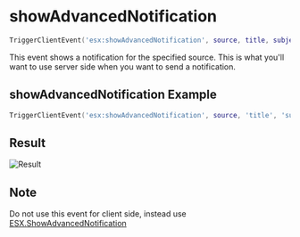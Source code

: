 # showAdvancedNotification

```lua
TriggerClientEvent('esx:showAdvancedNotification', source, title, subject, msg, icon, iconType)
```

This event shows a notification for the specified source. This is what you'll want to use server side when you want to send a notification.

## showAdvancedNotification Example

```lua
TriggerClientEvent('esx:showAdvancedNotification', source, 'title', 'subject', 'msg', 'CHAR_AMMUNATION', 3)
```

## Result

![Result](https://i.imgur.com/bX1oxrF.jpg)

## Note

Do not use this event for client side, instead use [ESX.ShowAdvancedNotification](../functions/showadvancednotification.md)
